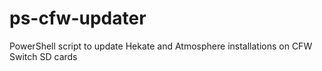 # ps-cfw-updater
PowerShell script to update Hekate and Atmosphere installations on CFW Switch SD cards
